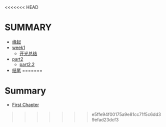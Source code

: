<<<<<<< HEAD
# SUMMARY

* [缘起](/source/begin.md)
* [week1](./source/week1/openmind.md)
  * [开光总结](./source/week1/openmind.md)
* [part2](./source/part2/introduction)
  * [part2.2](./source/part2/1.md)
* [结尾](./source/end.md)
=======
# Summary
* [First Chapter](chapter1.md)
>>>>>>> e5ffe94f00175a9e81cc71f5c6dd39efad23dcf3
